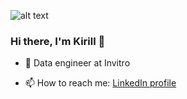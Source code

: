 ![alt text](https://media.giphy.com/media/13HgwGsXF0aiGY/giphy.gif)

### Hi there, I'm Kirill 👋

- 🔭 Data engineer at Invitro

- 📫 How to reach me:
[LinkedIn profile](https://www.linkedin.com/in/kirill-avilenko/)

<!--
**akv-akv/akv-akv** is a ✨ _special_ ✨ repository because its `README.md` (this file) appears on your GitHub profile.

Here are some ideas to get you started:

- 🔭 I’m currently working on ...
- 🌱 I’m currently learning ...
- 👯 I’m looking to collaborate on ...
- 🤔 I’m looking for help with ...
- 💬 Ask me about ...
- 📫 How to reach me: ...
- 😄 Pronouns: ...
- ⚡ Fun fact: ...
-->

